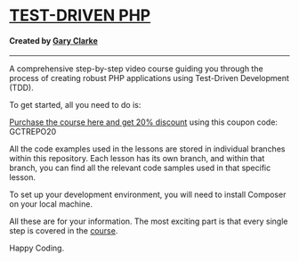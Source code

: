 <h1><a href="https://garyclarketech.teachable.com/p/test-driven-php">TEST-DRIVEN PHP</a></h1>

<h4>Created by <a href="https://www.youtube.com/@GaryClarkeTech"> Gary Clarke</a></h4>

<hr>

A comprehensive step-by-step video course guiding you through the process of creating robust PHP applications using Test-Driven Development (TDD).

To get started, all you need to do is:

<a href="https://garyclarketech.teachable.com/p/test-driven-php">Purchase the course here and get 20% discount</a> using this coupon code: GCTREPO20

All the code examples used in the lessons are stored in individual branches within this repository. Each lesson has its own branch, and within that branch, you can find all the relevant code samples used in that specific lesson.

To set up your development environment, you will need to install Composer on your local machine.

All these are for your information. The most exciting part is that every single step is covered in the <a href="https://garyclarketech.teachable.com/p/test-driven-php">course</a>.

Happy Coding.
